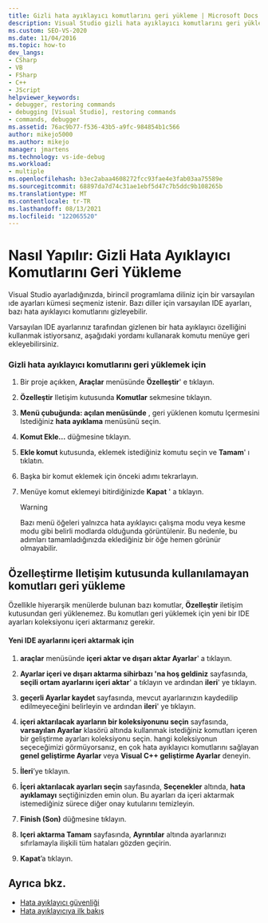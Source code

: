 ```yaml
---
title: Gizli hata ayıklayıcı komutlarını geri yükleme | Microsoft Docs
description: Visual Studio gizli hata ayıklayıcı komutlarını geri yüklemeyi öğrenin. Bazı diller için varsayılan IDE ayarları, bazı hata ayıklayıcı komutlarını gizleyebilir.
ms.custom: SEO-VS-2020
ms.date: 11/04/2016
ms.topic: how-to
dev_langs:
- CSharp
- VB
- FSharp
- C++
- JScript
helpviewer_keywords:
- debugger, restoring commands
- debugging [Visual Studio], restoring commands
- commands, debugger
ms.assetid: 76ac9b77-f536-43b5-a9fc-984854b1c566
author: mikejo5000
ms.author: mikejo
manager: jmartens
ms.technology: vs-ide-debug
ms.workload:
- multiple
ms.openlocfilehash: b3ec2abaa4608272fcc93fae4e3fab03aa75589e
ms.sourcegitcommit: 68897da7d74c31ae1ebf5d47c7b5ddc9b108265b
ms.translationtype: MT
ms.contentlocale: tr-TR
ms.lasthandoff: 08/13/2021
ms.locfileid: "122065520"
---
```

# <a name="how-to-restore-hidden-debugger-commands"></a>Nasıl Yapılır: Gizli Hata Ayıklayıcı Komutlarını Geri Yükleme
Visual Studio ayarladığınızda, birincil programlama diliniz için bir varsayılan ıde ayarları kümesi seçmeniz istenir. Bazı diller için varsayılan IDE ayarları, bazı hata ayıklayıcı komutlarını gizleyebilir.

 Varsayılan IDE ayarlarınız tarafından gizlenen bir hata ayıklayıcı özelliğini kullanmak istiyorsanız, aşağıdaki yordamı kullanarak komutu menüye geri ekleyebilirsiniz.

### <a name="to-restore-hidden-debugger-commands"></a>Gizli hata ayıklayıcı komutlarını geri yüklemek için

1. Bir proje açıkken, **Araçlar** menüsünde **Özelleştir**' e tıklayın.

2. **Özelleştir** Iletişim kutusunda **Komutlar** sekmesine tıklayın.

3. **Menü çubuğunda: açılan menüsünde** , geri yüklenen komutu Içermesini Istediğiniz **hata ayıklama** menüsünü seçin.

4. **Komut Ekle...** düğmesine tıklayın.

5. **Ekle komut** kutusunda, eklemek istediğiniz komutu seçin ve **Tamam**' ı tıklatın.

6. Başka bir komut eklemek için önceki adımı tekrarlayın.

7. Menüye komut eklemeyi bitirdiğinizde **Kapat** ' a tıklayın.

    > [!WARNING]
    > Bazı menü öğeleri yalnızca hata ayıklayıcı çalışma modu veya kesme modu gibi belirli modlarda olduğunda görüntülenir. Bu nedenle, bu adımları tamamladığınızda eklediğiniz bir öğe hemen görünür olmayabilir.

## <a name="restoring-commands-not-available-from-the-customize-dialog-box"></a>Özelleştirme Iletişim kutusunda kullanılamayan komutları geri yükleme
 Özellikle hiyerarşik menülerde bulunan bazı komutlar, **Özelleştir** iletişim kutusundan geri yüklenemez. Bu komutları geri yüklemek için yeni bir IDE ayarları koleksiyonu içeri aktarmanız gerekir.

#### <a name="to-import-new-ide-settings"></a>Yeni IDE ayarlarını içeri aktarmak için

1. **araçlar** menüsünde **içeri aktar ve dışarı aktar Ayarlar**' a tıklayın.

2. **Ayarlar içeri ve dışarı aktarma sihirbazı 'na hoş geldiniz** sayfasında, **seçili ortam ayarlarını içeri aktar**' a tıklayın ve ardından **ileri**' ye tıklayın.

3. **geçerli Ayarlar kaydet** sayfasında, mevcut ayarlarınızın kaydedilip edilmeyeceğini belirleyin ve ardından **ileri**' ye tıklayın.

4. **içeri aktarılacak ayarların bir koleksiyonunu seçin** sayfasında, **varsayılan Ayarlar** klasörü altında kullanmak istediğiniz komutları içeren bir geliştirme ayarları koleksiyonu seçin. hangi koleksiyonun seçeceğimizi görmüyorsanız, en çok hata ayıklayıcı komutlarını sağlayan **genel geliştirme Ayarlar** veya **Visual C++ geliştirme Ayarlar** deneyin.

5. **İleri**’ye tıklayın.

6. **İçeri aktarılacak ayarları seçin** sayfasında, **Seçenekler** altında, **hata ayıklamayı** seçtiğinizden emin olun. Bu ayarları da içeri aktarmak istemediğiniz sürece diğer onay kutularını temizleyin.

7. **Finish (Son)** düğmesine tıklayın.

8. **Içeri aktarma Tamam** sayfasında, **Ayrıntılar** altında ayarlarınızı sıfırlamayla ilişkili tüm hataları gözden geçirin.

9. **Kapat**’a tıklayın.

## <a name="see-also"></a>Ayrıca bkz.
- [Hata ayıklayıcı güvenliği](../debugger/debugger-security.md)
- [Hata ayıklayıcıya ilk bakış](../debugger/debugger-feature-tour.md)